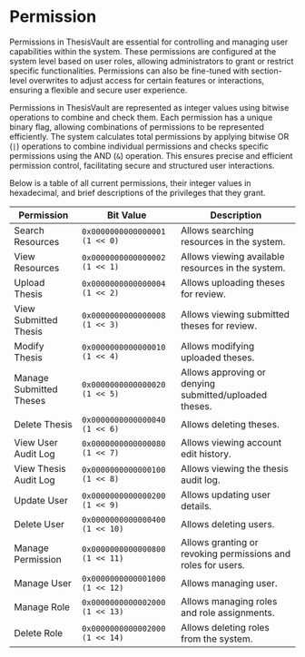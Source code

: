 # Permission

Permissions in ThesisVault are essential for controlling and managing user capabilities 
within the system. These permissions are configured at the system level based on user 
roles, allowing administrators to grant or restrict specific functionalities. Permissions can also be 
fine-tuned with section-level overwrites to adjust access for certain features or interactions, ensuring a flexible and 
secure user experience.

Permissions in ThesisVault are represented as integer values using bitwise operations to combine and check them. 
Each permission has a unique binary flag, allowing combinations of permissions to be represented efficiently. 
The system calculates total permissions by applying bitwise OR (`|`) operations to combine individual permissions and 
checks specific permissions using the AND (`&`) operation. This ensures precise and efficient permission control, 
facilitating secure and structured user interactions.

Below is a table of all current permissions, their integer values in hexadecimal, and brief descriptions of 
the privileges that they grant.

| Permission              | Bit Value                        | Description                                                  |
|-------------------------|----------------------------------|--------------------------------------------------------------|
| Search Resources        | `0x0000000000000001` `(1 << 0)`  | Allows searching resources in the system.                    |
| View Resources          | `0x0000000000000002` `(1 << 1)`  | Allows viewing available resources in the system.            |
| Upload Thesis           | `0x0000000000000004` `(1 << 2)`  | Allows uploading theses for review.                          |
| View Submitted Thesis   | `0x0000000000000008` `(1 << 3)`  | Allows viewing submitted theses for review.                  |
| Modify Thesis           | `0x0000000000000010` `(1 << 4)`  | Allows modifying uploaded theses.                            |
| Manage Submitted Theses | `0x0000000000000020` `(1 << 5)`  | Allows approving or denying submitted/uploaded theses.       |
| Delete Thesis           | `0x0000000000000040` `(1 << 6)`  | Allows deleting theses.                                      |
| View User Audit Log     | `0x0000000000000080` `(1 << 7)`  | Allows viewing account edit history.                         |
| View Thesis Audit Log   | `0x0000000000000100` `(1 << 8)`  | Allows viewing the thesis audit log.                         |
| Update User             | `0x0000000000000200` `(1 << 9)`  | Allows updating user details.                                |
| Delete User             | `0x0000000000000400` `(1 << 10)` | Allows deleting users.                                       |
| Manage Permission       | `0x0000000000000800` `(1 << 11)` | Allows granting or revoking permissions and roles for users. |
| Manage User             | `0x0000000000001000` `(1 << 12)` | Allows managing user.                                        |
| Manage Role             | `0x0000000000002000` `(1 << 13)` | Allows managing roles and role assignments.                  |
| Delete Role             | `0x0000000000002000` `(1 << 14)` | Allows deleting roles from the system.                       |